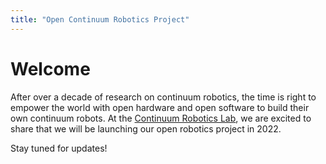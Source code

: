 ```yaml
---
title: "Open Continuum Robotics Project"
---
```

# Welcome

After over a decade of research on continuum robotics, the time is right to empower the world with open hardware and open software to build their own continuum robots. At the [Continuum Robotics Lab](https://crl.utm.utoronto.ca), we are excited to share that we will be launching our open robotics project in 2022. 

Stay tuned for updates!